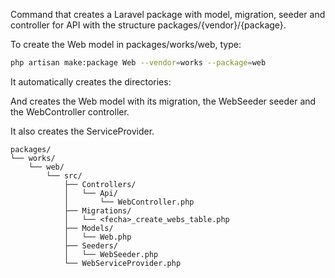 Command that creates a Laravel package with model, migration, seeder and controller for API with the structure packages/{vendor}/{package}.

To create the Web model in packages/works/web, type:

``` sh
php artisan make:package Web --vendor=works --package=web
```

It automatically creates the directories:

And creates the Web model with its migration, the WebSeeder seeder and the WebController controller.

It also creates the ServiceProvider.

```
packages/
└── works/
    └── web/
        └── src/
            ├── Controllers/
            │   └── Api/
            │       └── WebController.php
            ├── Migrations/
            │   └── <fecha>_create_webs_table.php
            ├── Models/
            │   └── Web.php
            ├── Seeders/
            │   └── WebSeeder.php
            └── WebServiceProvider.php

```
